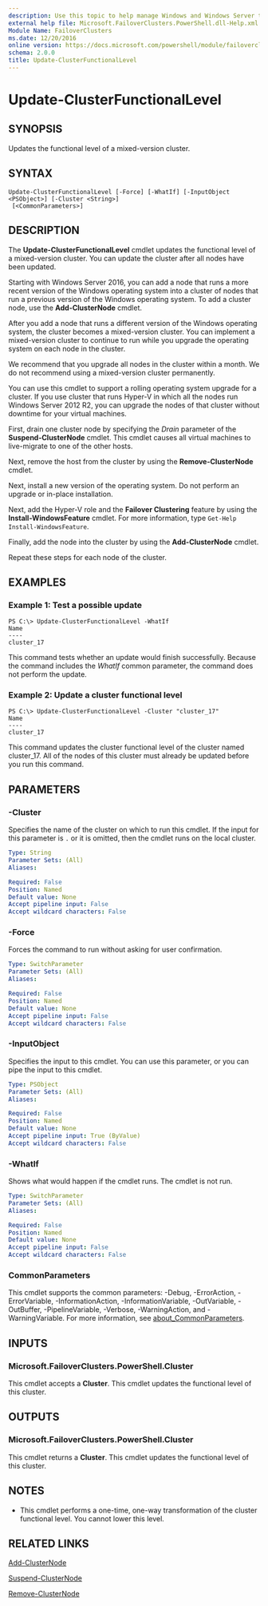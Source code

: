 ```yaml
---
description: Use this topic to help manage Windows and Windows Server technologies with Windows PowerShell.
external help file: Microsoft.FailoverClusters.PowerShell.dll-Help.xml
Module Name: FailoverClusters
ms.date: 12/20/2016
online version: https://docs.microsoft.com/powershell/module/failoverclusters/update-clusterfunctionallevel?view=windowsserver2016-ps&wt.mc_id=ps-gethelp
schema: 2.0.0
title: Update-ClusterFunctionalLevel
---
```


# Update-ClusterFunctionalLevel

## SYNOPSIS
Updates the functional level of a mixed-version cluster.

## SYNTAX

```
Update-ClusterFunctionalLevel [-Force] [-WhatIf] [-InputObject <PSObject>] [-Cluster <String>]
 [<CommonParameters>]
```

## DESCRIPTION
The **Update-ClusterFunctionalLevel** cmdlet updates the functional level of a mixed-version cluster.
You can update the cluster after all nodes have been updated.

Starting with Windows Server 2016, you can add a node that runs a more recent version of the Windows operating system into a cluster of nodes that run a previous version of the Windows operating system.
To add a cluster node, use the **Add-ClusterNode** cmdlet.

After you add a node that runs a different version of the Windows operating system, the cluster becomes a mixed-version cluster.
You can implement a mixed-version cluster to continue to run while you upgrade the operating system on each node in the cluster.

We recommend that you upgrade all nodes in the cluster within a month.
We do not recommend using a mixed-version cluster permanently.

You can use this cmdlet to support a rolling operating system upgrade for a cluster.
If you use cluster that runs Hyper-V in which all the nodes run Windows Server 2012 R2, you can upgrade the nodes of that cluster without downtime for your virtual machines.

First, drain one cluster node by specifying the *Drain* parameter of the **Suspend-ClusterNode** cmdlet.
This cmdlet causes all virtual machines to live-migrate to one of the other hosts.

Next, remove the host from the cluster by using the **Remove-ClusterNode** cmdlet.

Next, install a new version of the operating system.
Do not perform an upgrade or in-place installation.

Next, add the Hyper-V role and the **Failover Clustering** feature by using the **Install-WindowsFeature** cmdlet.
For more information, type `Get-Help Install-WindowsFeature`.

Finally, add the node into the cluster by using the **Add-ClusterNode** cmdlet.

Repeat these steps for each node of the cluster.

## EXAMPLES

### Example 1: Test a possible update
```
PS C:\> Update-ClusterFunctionalLevel -WhatIf
Name
----
cluster_17
```

This command tests whether an update would finish successfully.
Because the command includes the *WhatIf* common parameter, the command does not perform the update.

### Example 2: Update a cluster functional level
```
PS C:\> Update-ClusterFunctionalLevel -Cluster "cluster_17"
Name
----
cluster_17
```

This command updates the cluster functional level of the cluster named cluster_17.
All of the nodes of this cluster must already be updated before you run this command.

## PARAMETERS

### -Cluster
Specifies the name of the cluster on which to run this cmdlet.
If the input for this parameter is `.` or it is omitted, then the cmdlet runs on the local cluster.

```yaml
Type: String
Parameter Sets: (All)
Aliases: 

Required: False
Position: Named
Default value: None
Accept pipeline input: False
Accept wildcard characters: False
```

### -Force
Forces the command to run without asking for user confirmation.

```yaml
Type: SwitchParameter
Parameter Sets: (All)
Aliases: 

Required: False
Position: Named
Default value: None
Accept pipeline input: False
Accept wildcard characters: False
```

### -InputObject
Specifies the input to this cmdlet.
You can use this parameter, or you can pipe the input to this cmdlet.

```yaml
Type: PSObject
Parameter Sets: (All)
Aliases: 

Required: False
Position: Named
Default value: None
Accept pipeline input: True (ByValue)
Accept wildcard characters: False
```

### -WhatIf
Shows what would happen if the cmdlet runs. The cmdlet is not run.

```yaml
Type: SwitchParameter
Parameter Sets: (All)
Aliases: 

Required: False
Position: Named
Default value: None
Accept pipeline input: False
Accept wildcard characters: False
```

### CommonParameters
This cmdlet supports the common parameters: -Debug, -ErrorAction, -ErrorVariable, -InformationAction, -InformationVariable, -OutVariable, -OutBuffer, -PipelineVariable, -Verbose, -WarningAction, and -WarningVariable. For more information, see [about_CommonParameters](https://go.microsoft.com/fwlink/?LinkID=113216).

## INPUTS

### Microsoft.FailoverClusters.PowerShell.Cluster
This cmdlet accepts a **Cluster**.
This cmdlet updates the functional level of this cluster.

## OUTPUTS

### Microsoft.FailoverClusters.PowerShell.Cluster
This cmdlet returns a **Cluster**.
This cmdlet updates the functional level of this cluster.

## NOTES
* This cmdlet performs a one-time, one-way transformation of the cluster functional level. You cannot lower this level.

## RELATED LINKS

[Add-ClusterNode](./Add-ClusterNode.md)

[Suspend-ClusterNode](./Suspend-ClusterNode.md)

[Remove-ClusterNode](./Remove-ClusterNode.md)

